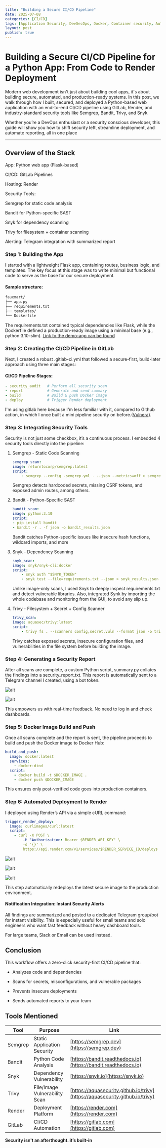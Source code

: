 ```yaml
---
title: "Building a Secure CI/CD Pipeline"
date: 2025-07-08
categories: [CI/CD]
tags: [Application Security, DevSecOps, Docker, Container security, Automation]
layout: post
publish: true
---
```


# Building a Secure CI/CD Pipeline for a Python App: From Code to Render Deployment

Modern web development isn't just about building cool apps, it's about building secure, automated, and production-ready systems. In this post, we walk through how I built, secured, and deployed a Python-based web application with an end-to-end CI/CD pipeline using GitLab, Render, and industry-standard security tools like Semgrep, Bandit, Trivy, and Snyk.

Whether you’re a DevOps enthusiast or a security conscious developer, this guide will show you how to shift security left, streamline deployment, and automate reporting, all in one place

---

## Overview of the Stack

App: Python web app (Flask-based)

CI/CD: GitLab Pipelines

Hosting: Render

Security Tools:

Semgrep for static code analysis

Bandit for Python-specific SAST

Snyk for dependency scanning

Trivy for filesystem + container scanning

Alerting: Telegram integration with summarized report


### Step 1: Building the App

I started with a lightweight Flask app, containing routes, business logic, and templates. The key focus at this stage was to write minimal but functional code to serve as the base for our secure deployment.

#### Sample structure:
```bash
fauxmart/
├── app.py
├── requirements.txt
├── templates/
└── Dockerfile
```
The requirements.txt contained typical dependencies like Flask, while the Dockerfile defined a production-ready image using a minimal base (e.g., python:3.10-slim). 
[Link to the demo-app can be found](https://github.com/DghostNinja/python-app-demo)


### Step 2: Creating the CI/CD Pipeline in GitLab

Next, I created a robust .gitlab-ci.yml that followed a secure-first, build-later approach using three main stages:

#### CI/CD Pipeline Stages:

```yaml
- security_audit   # Perform all security scan
- report           # Generate and send summary
- build            # Build & push Docker image
- deploy           # Trigger Render deployment
```

I'm using gitlab here because I'm less familiar with it, compared to Github action, in which I once built a mini pipeline security on before.([Vulnera](https://github.com/DghostNinja/Vulnera)).


### Step 3: Integrating Security Tools

Security is not just some checkbox, it’s a continuous process. I embedded 4 security tools directly into the pipeline:

1. Semgrep - Static Code Scanning

    ```yaml
    semgrep_scan:
    image: returntocorp/semgrep:latest
    script:
        - semgrep --config .semgrep.yml . --json --metrics=off > semgrep_results.json
    ```
    Semgrep detects hardcoded secrets, missing CSRF tokens, and exposed admin routes, among others.

2. Bandit - Python-Specific SAST
    ```yaml
    bandit_scan:
    image: python:3.10
    script:
    - pip install bandit
    - bandit -r . -f json -o bandit_results.json

    ```
    Bandit catches Python-specific issues like insecure hash functions, wildcard imports, and more

3. Snyk - Dependency Scanning
    ```yaml
    snyk_scan:
    image: snyk/snyk-cli:docker
    script:
        - snyk auth "$SNYK_TOKEN"
        - snyk test --file=requirements.txt --json > snyk_results.json
    ```
    Unlike image-only scans, I used Snyk to deeply inspect requirements.txt and detect vulnerable libraries. Also, integrated Synk by importing the whole codebase and monitoring from the GUI, to avoid any slip up.

4. Trivy - Filesystem + Secret + Config Scanner
    ```yaml
    trivy_scan:
    image: aquasec/trivy:latest
    script:
        - trivy fs . --scanners config,secret,vuln --format json -o trivy_results.json
    ```
    Trivy catches exposed secrets, insecure configuration files, and vulnerabilities in the file system before building the image.



### Step 4: Generating a Security Report

After all scans are complete, a custom Python script, summary.py collates the findings into a security_report.txt. This report is automatically sent to a Telegram channel I created, using a bot token.

![alt](/assets/images/CI-CD/C2.jpg) 

![alt](/assets/images/CI-CD/C1.jpg) 

This empowers us with real-time feedback. No need to log in and check dashboards.


### Step 5: Docker Image Build and Push

Once all scans complete and the report is sent, the pipeline proceeds to build and push the Docker image to Docker Hub:

```yaml
build_and_push:
  image: docker:latest
  services:
    - docker:dind
  script:
    - docker build -t $DOCKER_IMAGE .
    - docker push $DOCKER_IMAGE
```
This ensures only post-verified code goes into production containers.


### Step 6: Automated Deployment to Render

I deployed using Render’s API via a simple cURL command: 

```yaml
trigger_render_deploy:
  image: curlimages/curl:latest
  script:
    - curl -X POST \
        -H "Authorization: Bearer $RENDER_API_KEY" \
        -d '{}' \
        https://api.render.com/v1/services/$RENDER_SERVICE_ID/deploys
```

![alt](/assets/images/CI-CD/C3.jpg) 

![alt](/assets/images/CI-CD/C4.jpg) 

![alt](/assets/images/CI-CD/C5.jpg) 

This step automatically redeploys the latest secure image to the production environment.

#### Notification Integration: Instant Security Alerts

All findings are summarized and posted to a dedicated Telegram group/bot for instant visibility. This is especially useful for small teams and solo engineers who want fast feedback without heavy dashboard tools.

For large teams, Slack or Email can be used instead.

## Conclusion

This workflow offers a zero-click security-first CI/CD pipeline that:

- Analyzes code and dependencies

- Scans for secrets, misconfigurations, and vulnerable packages

- Prevents insecure deployments

- Sends automated reports to your team


## Tools Mentioned

| Tool    | Purpose                       | Link                                                                         |
| ------- | ----------------------------- | ---------------------------------------------------------------------------- |
| Semgrep | Static Application Security   | [https://semgrep.dev](https://semgrep.dev)                                   |
| Bandit  | Python Code Analysis          | [https://bandit.readthedocs.io](https://bandit.readthedocs.io)               |
| Snyk    | Dependency Vulnerability      | [https://snyk.io](https://snyk.io)                                           |
| Trivy   | File/Image Vulnerability Scan | [https://aquasecurity.github.io/trivy](https://aquasecurity.github.io/trivy) |
| Render  | Deployment Platform           | [https://render.com](https://render.com)                                     |
| GitLab  | CI/CD Automation              | [https://gitlab.com](https://gitlab.com)                                     |


**Security isn't an afterthought. it’s built-in**
